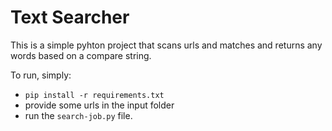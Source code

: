 # Text Searcher

This is a simple pyhton project that scans urls and matches and returns any words based on a compare string.

To run, simply:
 - `pip install -r requirements.txt`
 - provide some urls in the input folder
 - run the `search-job.py` file.
